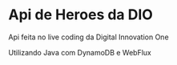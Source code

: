 # Api de Heroes da DIO

Api feita no live coding da Digital Innovation One

Utilizando Java com DynamoDB e WebFlux
